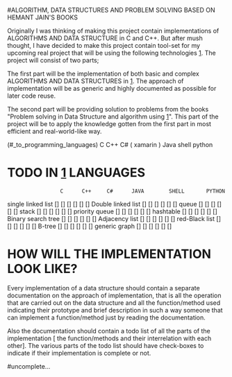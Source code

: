 #ALGORITHM, DATA STRUCTURES AND PROBLEM SOLVING BASED ON HEMANT JAIN'S BOOKS

Originally I was thinking of making this project contain implementations of ALGORITHMS AND DATA STRUCTURE  in C and C++. But after mush thought, I have decided to make this project contain tool-set for my upcoming real project that will be using the following technologies [1](#_to_programming_languages). 
The project will consist of two parts;

The first part will be the implementation of both basic and complex ALGORITHMS AND DATA STRUCTURES in [1](#_to_programming_languages). The approach of implementation will be as generic and highly documented as possible for later code reuse.

The second part will be providing solution to problems from the books "Problem solving in Data Structure and algorithm using [1](#_to_programming_languages)". This part of the project will be to apply the knowledge gotten from the first part in most efficient and real-world-like way.

(#_to_programming_languages) 
     C
     C++
     C# ( xamarin )
     Java
     shell 
     python
     


# TODO IN [1](#_to_programming_languages)  LANGUAGES
 				     C		C++		C#		JAVA		SHELL		PYTHON

 single linked list		[]		[]		[]		[]		[]		     []
 Double linked list		[]		[]		[]		[]		[]	     	[]
 queue				[]		[]		[]		[]		[]	     	[]
 stack				[]		[]		[]		[]		[]		     []
 priority queue		[]		[]		[]		[]		[]		     []
 hashtable			[]		[]		[]		[]		[]		     []
 Binary search tree		[]		[]		[]		[]		[]		     []
 Adjacency list		[]		[]		[]		[]		[]		     []
 red-Black list		[]		[]		[]		[]		[]		     []
 B-tree				[]		[]		[]		[]		[]		     []
 generic graph			[]		[]		[]		[]		[]		     []


# HOW WILL THE IMPLEMENTATION LOOK LIKE?

Every implementation of a data structure should contain a separate documentation on the approach of implementation, that is all the operation that are carried out on the data structure and all the function/method used indicating their prototype and brief description in such a way someone that can implement a function/method just by reading the documentation.

Also the documentation should contain a todo list of all the parts of the implementation [ the function/methods and their interrelation with each other]. The various parts of the todo list should have check-boxes to indicate if their implementation is complete or not. 

#uncomplete... 
